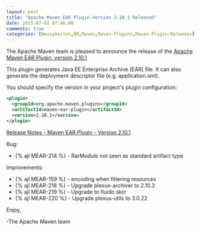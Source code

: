 ```yaml
---
layout: post
title: "Apache Maven EAR Plugin Version 2.10.1 Released"
date: 2015-07-02 07:46:00
comments: true
categories: [Neuigkeiten,BM,Maven,Maven-Plugins,Maven-Plugin-Releases]
---
```

The Apache Maven team is pleased to announce the release of the 
[Apache Maven EAR Plugin, version 2.10.1](http://maven.apache.org/plugins/maven-ear-plugin/)

This plugin generates Java EE Enterprise Archive (EAR) file. It can also
generate the deployment descriptor file (e.g. application.xml).

You should specify the version in your project's plugin configuration:

``` xml
<plugin>
  <groupId>org.apache.maven.plugins</groupId>
  <artifactId>maven-ear-plugin</artifactId>
  <version>2.10.1</version>
</plugin>
```
<!-- more -->

[Release Notes - Maven EAR Plugin - Version 2.10.1](https://issues.apache.org/jira/secure/ReleaseNote.jspa?projectId=12317422&version=12330698)

Bug:

 * {% ajl MEAR-214 %} - RarModule not seen as standard artifact type

Improvements:

 * {% ajl MEAR-159 %} - encoding when filtering resources
 * {% ajl MEAR-218 %} - Upgrade plexus-archiver to 2.10.3
 * {% ajl MEAR-219 %} - Upgrade to fluido skin
 * {% ajl MEAR-220 %} - Upgrade plexus-utils to 3.0.22

Enjoy,

-The Apache Maven team
